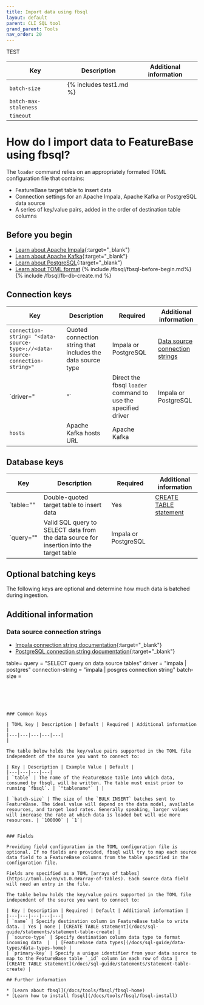 ```yaml
---
title: Import data using fbsql
layout: default
parent: CLI SQL tool
grand_parent: Tools
nav_order: 20
---
```


TEST


| Key | Description | Additional information |
|---|---|---|
| `batch-size` | {% includes test1.md %} |  |
| `batch-max-staleness` |  |  |
| `timeout` |  |  |


# How do I import data to FeatureBase using fbsql?

The `loader` command relies on an appropriately formated TOML configuration file that contains:
* FeatureBase target table to insert data
* Connection settings for an Apache Impala, Apache Kafka or PostgreSQL data source
* A series of key/value pairs, added in the order of destination table columns

## Before you begin

* [Learn about Apache Impala](https://impala.apache.org/){:target="_blank"}
* [Learn about Apache Kafka](https://kafka.apache.org/documentation/){:target="_blank"}
* [Learn about PostgreSQL](https://www.postgresql.org/docs/){:target="_blank"}
* [Learn about TOML format](https://toml.io/)
{% include /fbsql/fbsql-before-begin.md%}
{% include /fbsql/fb-db-create.md %}

## Connection keys

| Key | Description | Required | Additional information |
|---|---|---|---|
| `connection-string= "<data-source-type>://<data-source-connection-string>"` | Quoted connection string that includes the data source type | Impala or PostgreSQL | [Data source connection strings](#data-source-connection-strings) |
| `driver="<impala> | <postgres>"` | Direct the fbsql `loader` command to use the specified driver | Impala or PostgreSQL |
| `hosts` | Apache Kafka hosts URL | Apache Kafka |  |

## Database keys

| Key | Description | Required | Additional information |
|---|---|---|---|
| `table="<target-table-name>" | Double-quoted target table to insert data | Yes | [CREATE TABLE statement](/docs/sql-guide/statements/statement-table-create) |
| `query="<SQL Query>" | Valid SQL query to SELECT data from the data source for insertion into the target table | Impala or PostgreSQL |  |

## Optional batching keys

The following keys are optional and determine how much data is batched during ingestion.





## Additional information

### Data source connection strings

* [Impala connection string documentation](https://impala.apache.org/docs/build/html/topics/impala_client.html){:target="_blank"}
* [PostgreSQL connection string documentation](https://www.postgresql.org/docs/current/libpq-connect.html#LIBPQ-CONNSTRING-URIS){:target="_blank"}






table=
query = "SELECT query on data source tables"
driver = "impala | postgres"
connection-string = "impala | posgres connection string"
batch-size =




```





### Common keys

| TOML key | Description | Default | Required | Additional information |
|---|---|---|---|---|
|  

The table below holds the key/value pairs supported in the TOML file independent of the source you want to connect to:

| Key | Description | Example Value | Default |
|---|---|---|---|
| `table` | The name of the FeatureBase table into which data, consumed by fbsql, will be written. The table must exist prior to running `fbsql`. | `"tablename"` | |

| `batch-size` | The size of the `BULK INSERT` batches sent to FeatureBase. The ideal value will depend on the data model, available resources, and target load rates. Generally speaking, larger values will increase the rate at which data is loaded but will use more resources. | `100000` | `1`|


### Fields

Providing field configuration in the TOML configuration file is optional. If no fields are provided, fbsql will try to map each source data field to a FeatureBase columns from the table specified in the configuration file.

Fields are specified as a TOML [arrays of tables](https://toml.io/en/v1.0.0#array-of-tables). Each source data field will need an entry in the file.

The table below holds the key/value pairs supported in the TOML file independent of the source you want to connect to:

| Key | Description | Required | Default | Additional information |
|---|---|---|---|---|
| `name` | Specify destination column in FeatureBase table to write data. | Yes | none | [CREATE TABLE statement](/docs/sql-guide/statements/statement-table-create) |
| `source-type` | Specify destination column data type to format incoming data  |  | [Featurebase data types](/docs/sql-guide/data-types/data-types-home) |
| `primary-key` | Specify a unique identifier from your data source to map to the FeatureBase table `_id` column in each row of data | [CREATE TABLE statement](/docs/sql-guide/statements/statement-table-create) |

## Further information

* [Learn about fbsql](/docs/tools/fbsql/fbsql-home)
* [Learn how to install fbsql](/docs/tools/fbsql/fbsql-install)
